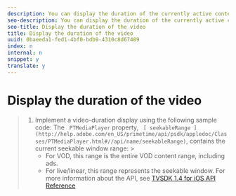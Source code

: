 ```yaml
---
description: You can display the duration of the currently active content.
seo-description: You can display the duration of the currently active content.
seo-title: Display the duration of the video
title: Display the duration of the video
uuid: 0baeeda1-fed1-4bf0-bdb9-4310c8d67489
index: n
internal: n
snippet: y
translate: y
---
```


# Display the duration of the video


>1. Implement a video-duration display using the following sample code:
>       The ` PTMediaPlayer` property, ` [ seekableRange ](http://help.adobe.com/en_US/primetime/api/psdk/appledoc/Classes/PTMediaPlayer.html#//api/name/seekableRange)`, contains the current seekable window range: >    
>    * For VOD, this range is the entire VOD content range, including ads.
>    * For live/linear, this range represents the seekable window.
>       For more information about the API, see [ TVSDK 1.4 for iOS API Reference ](http://help.adobe.com/en_US/primetime/api/psdk/appledoc/index.html) 
>    
